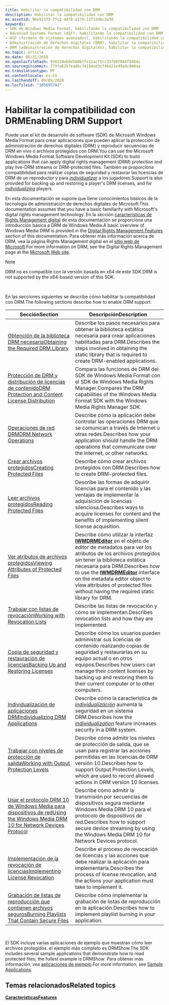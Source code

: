 ```yaml
---
title: Habilitar la compatibilidad con DRM
description: Habilitar la compatibilidad con DRM
ms.assetid: 90e92373-7fc2-4478-a179-22f22dbc3a3d
keywords:
- SDK de Windows Media Format, habilitando la compatibilidad con DRM
- Advanced Systems Format (ASF), habilitando la compatibilidad con DRM
- ASF (formato de sistemas avanzados), habilitando la compatibilidad con DRM
- Administración de derechos digitales (DRM), habilitar la compatibilidad
- DRM (administración de derechos digitales), habilitar la compatibilidad
ms.topic: article
ms.date: 05/31/2018
ms.openlocfilehash: 936210eb9d560bffe12acf5cc33fb9f864f8404c
ms.sourcegitcommit: 773fa6257ead6c74154ad3cf46d21e49adc900aa
ms.translationtype: MT
ms.contentlocale: es-ES
ms.lasthandoff: 09/09/2020
ms.locfileid: "105695792"
---
```

# <a name="enabling-drm-support"></a><span data-ttu-id="a47b5-108">Habilitar la compatibilidad con DRM</span><span class="sxs-lookup"><span data-stu-id="a47b5-108">Enabling DRM Support</span></span>

<span data-ttu-id="a47b5-109">Puede usar el kit de desarrollo de software (SDK) de Microsoft Windows Media Format para crear aplicaciones que pueden aplicar la protección de administración de derechos digitales (DRM) y reproducir secuencias de DRM en vivo o archivos protegidos con DRM.</span><span class="sxs-lookup"><span data-stu-id="a47b5-109">You can use the Microsoft Windows Media Format Software Development Kit (SDK) to build applications that can apply digital rights management (DRM) protection and play live-DRM streams or DRM-protected files.</span></span> <span data-ttu-id="a47b5-110">También se proporciona compatibilidad para realizar copias de seguridad y restaurar las licencias de DRM de un reproductor y para [*individualizar*](wmformat-glossary.md) a los jugadores.</span><span class="sxs-lookup"><span data-stu-id="a47b5-110">Support is also provided for backing up and restoring a player's DRM licenses, and for [*individualizing*](wmformat-glossary.md) players.</span></span>

<span data-ttu-id="a47b5-111">En esta documentación se supone que tiene conocimientos básicos de la tecnología de administración de derechos digitales de Microsoft.</span><span class="sxs-lookup"><span data-stu-id="a47b5-111">This documentation assumes that you have a basic familiarity with Microsoft's digital rights management technology.</span></span> <span data-ttu-id="a47b5-112">En la sección [características de Rights Management digital](digital-rights-management-features.md) de esta documentación se proporciona una introducción básica a DRM de Windows Media.</span><span class="sxs-lookup"><span data-stu-id="a47b5-112">A basic overview of Windows Media DRM is provided in the [Digital Rights Management Features](digital-rights-management-features.md) section of this documentation.</span></span> <span data-ttu-id="a47b5-113">Para obtener más información acerca de DRM, vea la página Rights Management digital en el [sitio web de Microsoft](https://windows.microsoft.com/windows/products/windows-media).</span><span class="sxs-lookup"><span data-stu-id="a47b5-113">For more information on DRM, see the Digital Rights Management page at the [Microsoft Web site](https://windows.microsoft.com/windows/products/windows-media).</span></span>

> [!Note]  
> <span data-ttu-id="a47b5-114">DRM no es compatible con la versión basada en x64 de este SDK.</span><span class="sxs-lookup"><span data-stu-id="a47b5-114">DRM is not supported by the x64-based version of this SDK.</span></span>

 

<span data-ttu-id="a47b5-115">En las secciones siguientes se describe cómo habilitar la compatibilidad con DRM.</span><span class="sxs-lookup"><span data-stu-id="a47b5-115">The following sections describe how to enable DRM support.</span></span>



| <span data-ttu-id="a47b5-116">Sección</span><span class="sxs-lookup"><span data-stu-id="a47b5-116">Section</span></span>                                                                                                                        | <span data-ttu-id="a47b5-117">Descripción</span><span class="sxs-lookup"><span data-stu-id="a47b5-117">Description</span></span>                                                                                                                                                                                     |
|--------------------------------------------------------------------------------------------------------------------------------|-------------------------------------------------------------------------------------------------------------------------------------------------------------------------------------------------|
| [<span data-ttu-id="a47b5-118">Obtención de la biblioteca DRM necesaria</span><span class="sxs-lookup"><span data-stu-id="a47b5-118">Obtaining the Required DRM Library</span></span>](obtaining-the-required-drm-library.md)                                                   | <span data-ttu-id="a47b5-119">Describe los pasos necesarios para obtener la biblioteca estática necesaria para crear aplicaciones habilitadas para DRM.</span><span class="sxs-lookup"><span data-stu-id="a47b5-119">Describes the steps involved in obtaining the static library that is required to create DRM-enabled applications.</span></span>                                                                               |
| [<span data-ttu-id="a47b5-120">Protección de DRM y distribución de licencias de contenido</span><span class="sxs-lookup"><span data-stu-id="a47b5-120">DRM Protection and Content License Distribution</span></span>](drm-protection-and-content-license-distribution.md)                         | <span data-ttu-id="a47b5-121">Compara las funciones de DRM del SDK de Windows Media Format con el SDK de Windows Media Rights Manager.</span><span class="sxs-lookup"><span data-stu-id="a47b5-121">Compares the DRM capabilities of the Windows Media Format SDK with the Windows Media Rights Manager SDK.</span></span>                                                                                        |
| [<span data-ttu-id="a47b5-122">Operaciones de red DRM</span><span class="sxs-lookup"><span data-stu-id="a47b5-122">DRM Network Operations</span></span>](drm-network-operations.md)                                                                           | <span data-ttu-id="a47b5-123">Describe cómo la aplicación debe controlar las operaciones DRM que se comunican a través de Internet u otras redes.</span><span class="sxs-lookup"><span data-stu-id="a47b5-123">Describes how your application should handle the DRM operations that communicate over the Internet, or other networks.</span></span>                                                                          |
| [<span data-ttu-id="a47b5-124">Crear archivos protegidos</span><span class="sxs-lookup"><span data-stu-id="a47b5-124">Creating Protected Files</span></span>](creating-protected-files.md)                                                                       | <span data-ttu-id="a47b5-125">Describe cómo crear archivos protegidos con DRM.</span><span class="sxs-lookup"><span data-stu-id="a47b5-125">Describes how to create DRM-protected files.</span></span>                                                                                                                                                    |
| [<span data-ttu-id="a47b5-126">Leer archivos protegidos</span><span class="sxs-lookup"><span data-stu-id="a47b5-126">Reading Protected Files</span></span>](reading-protected-files.md)                                                                         | <span data-ttu-id="a47b5-127">Describe las formas de adquirir licencias para el contenido y las ventajas de implementar la adquisición de licencias silenciosa.</span><span class="sxs-lookup"><span data-stu-id="a47b5-127">Describes ways to acquire licenses for content and the benefits of implementing silent license acquisition.</span></span>                                                                                     |
| [<span data-ttu-id="a47b5-128">Ver atributos de archivos protegidos</span><span class="sxs-lookup"><span data-stu-id="a47b5-128">Viewing Attributes of Protected Files</span></span>](viewing-attributes-of-protected-files.md)                                             | <span data-ttu-id="a47b5-129">Describe cómo utilizar la interfaz [**IWMDRMEditor**](/previous-versions/windows/desktop/api/wmsdkidl/nn-wmsdkidl-iwmdrmeditor) en el objeto de editor de metadatos para ver los atributos de los archivos protegidos sin tener la biblioteca estática necesaria para DRM.</span><span class="sxs-lookup"><span data-stu-id="a47b5-129">Describes how to use the [**IWMDRMEditor**](/previous-versions/windows/desktop/api/wmsdkidl/nn-wmsdkidl-iwmdrmeditor) interface on the metadata editor object to view attributes of protected files without having the required static library for DRM.</span></span> |
| [<span data-ttu-id="a47b5-130">Trabajar con listas de revocación</span><span class="sxs-lookup"><span data-stu-id="a47b5-130">Working with Revocation Lists</span></span>](working-with-revocation-lists.md)                                                             | <span data-ttu-id="a47b5-131">Describe las listas de revocación y cómo se implementan.</span><span class="sxs-lookup"><span data-stu-id="a47b5-131">Describes revocation lists and how they are implemented.</span></span>                                                                                                                                        |
| [<span data-ttu-id="a47b5-132">Copia de seguridad y restauración de licencias</span><span class="sxs-lookup"><span data-stu-id="a47b5-132">Backing Up and Restoring Licenses</span></span>](backing-up-and-restoring-licenses.md)                                                     | <span data-ttu-id="a47b5-133">Describe cómo los usuarios pueden administrar sus licencias de contenido realizando copias de seguridad y restaurarlas en su equipo actual o en otros equipos.</span><span class="sxs-lookup"><span data-stu-id="a47b5-133">Describes how users can manage their content licenses by backing up and restoring them to their current computer or to other computers.</span></span>                                                         |
| [<span data-ttu-id="a47b5-134">Individualización de aplicaciones DRM</span><span class="sxs-lookup"><span data-stu-id="a47b5-134">Individualizing DRM Applications</span></span>](individualizing-drm-applications.md)                                                       | <span data-ttu-id="a47b5-135">Describe cómo la característica de [*individualización*](wmformat-glossary.md) aumenta la seguridad en un sistema DRM.</span><span class="sxs-lookup"><span data-stu-id="a47b5-135">Describes how the [*individualization*](wmformat-glossary.md) feature increases security in a DRM system.</span></span>                                                           |
| [<span data-ttu-id="a47b5-136">Trabajar con niveles de protección de salida</span><span class="sxs-lookup"><span data-stu-id="a47b5-136">Working with Output Protection Levels</span></span>](working-with-output-protection-levels.md)                                             | <span data-ttu-id="a47b5-137">Describe cómo admitir los niveles de protección de salida, que se usan para registrar las acciones permitidas en las licencias de DRM versión 10.</span><span class="sxs-lookup"><span data-stu-id="a47b5-137">Describes how to support Output Protection Levels, which are used to record allowed actions in DRM version 10 licenses.</span></span>                                                                         |
| [<span data-ttu-id="a47b5-138">Usar el protocolo DRM 10 de Windows Media para dispositivos de red</span><span class="sxs-lookup"><span data-stu-id="a47b5-138">Using the Windows Media DRM 10 for Network Devices Protocol</span></span>](using-the-windows-media-drm-10-for-network-devices-protocol.md) | <span data-ttu-id="a47b5-139">Describe cómo admitir la transmisión por secuencias de dispositivos segura mediante Windows Media DRM 10 para el protocolo de dispositivos de red.</span><span class="sxs-lookup"><span data-stu-id="a47b5-139">Describes how to support secure device streaming by using the Windows Media DRM 10 for Network Devices protocol.</span></span>                                                                                |
| [<span data-ttu-id="a47b5-140">Implementación de la revocación de licencias</span><span class="sxs-lookup"><span data-stu-id="a47b5-140">Implementing License Revocation</span></span>](implementing-license-revocation.md)                                                         | <span data-ttu-id="a47b5-141">Describe el proceso de revocación de licencias y las acciones que debe realizar la aplicación para implementarla.</span><span class="sxs-lookup"><span data-stu-id="a47b5-141">Describes the process of license revocation, and the actions your application must take to implement it.</span></span>                                                                                        |
| [<span data-ttu-id="a47b5-142">Grabación de listas de reproducción que contienen archivos seguros</span><span class="sxs-lookup"><span data-stu-id="a47b5-142">Burning Playlists That Contain Secure Files</span></span>](burning-playlists-that-contain-secure-files.md)                                 | <span data-ttu-id="a47b5-143">Describe cómo implementar la grabación de listas de reproducción en la aplicación.</span><span class="sxs-lookup"><span data-stu-id="a47b5-143">Describes how to implement playlist burning in your application.</span></span>                                                                                                                                |



 

<span data-ttu-id="a47b5-144">El SDK incluye varias aplicaciones de ejemplo que muestran cómo leer archivos protegidos. el ejemplo más completo es DRMShow.</span><span class="sxs-lookup"><span data-stu-id="a47b5-144">The SDK includes several sample applications that demonstrate how to read protected files; the fullest example is DRMShow.</span></span> <span data-ttu-id="a47b5-145">Para obtener más información, vea [aplicaciones de ejemplo](sample-applications.md).</span><span class="sxs-lookup"><span data-stu-id="a47b5-145">For more information, see [Sample Applications](sample-applications.md).</span></span>

## <a name="related-topics"></a><span data-ttu-id="a47b5-146">Temas relacionados</span><span class="sxs-lookup"><span data-stu-id="a47b5-146">Related topics</span></span>

<dl> <dt>

[<span data-ttu-id="a47b5-147">**Características**</span><span class="sxs-lookup"><span data-stu-id="a47b5-147">**Features**</span></span>](features.md)
</dt> </dl>

 

 




